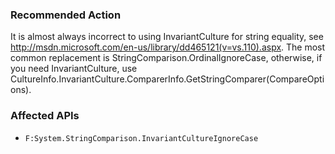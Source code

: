 ### Recommended Action
It is almost always incorrect to using InvariantCulture for string equality, see http://msdn.microsoft.com/en-us/library/dd465121(v=vs.110).aspx. The most common replacement is StringComparison.OrdinalIgnoreCase, otherwise, if you need InvariantCulture, use CultureInfo.InvariantCulture.ComparerInfo.GetStringComparer(CompareOptions).

### Affected APIs
* `F:System.StringComparison.InvariantCultureIgnoreCase`
